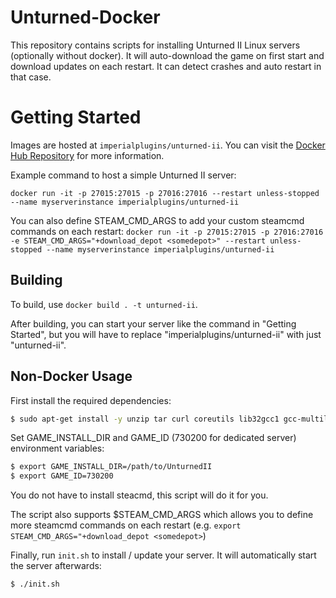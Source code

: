 # Unturned-Docker
This repository contains scripts for installing Unturned II Linux servers (optionally without docker).
It will auto-download the game on first start and download updates on each restart. It can detect crashes and auto restart in that case.

# Getting Started
Images are hosted at `imperialplugins/unturned-ii`. You can visit the [Docker Hub Repository](https://hub.docker.com/r/imperialplugins/unturned-ii) for more information.

Example command to host a simple Unturned II server:

`docker run -it -p 27015:27015 -p 27016:27016 --restart unless-stopped --name myserverinstance imperialplugins/unturned-ii`

You can also define STEAM_CMD_ARGS to add your custom steamcmd commands on each restart:
`docker run -it -p 27015:27015 -p 27016:27016 -e STEAM_CMD_ARGS="+download_depot <somedepot>" --restart unless-stopped --name myserverinstance imperialplugins/unturned-ii`

## Building
To build, use `docker build . -t unturned-ii`.

After building, you can start your server like the command in "Getting Started", but you will have to replace "imperialplugins/unturned-ii" with just "unturned-ii".

## Non-Docker Usage
First install the required dependencies:
```sh
$ sudo apt-get install -y unzip tar curl coreutils lib32gcc1 gcc-multilib jq
```

Set GAME_INSTALL_DIR and GAME_ID (730200 for dedicated server) environment variables:

```sh
$ export GAME_INSTALL_DIR=/path/to/UnturnedII
$ export GAME_ID=730200
```

You do not have to install steacmd, this script will do it for you. 


The script also supports $STEAM_CMD_ARGS which allows you to define more steamcmd commands on each restart (e.g. `export STEAM_CMD_ARGS="+download_depot <somedepot>`)

Finally, run `init.sh` to install / update your server. It will automatically start the server afterwards:
```sh
$ ./init.sh 
```